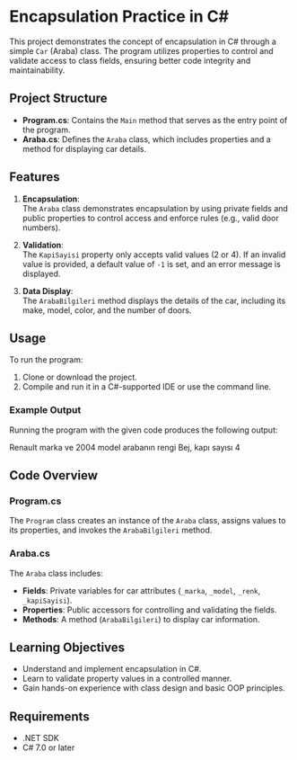 # Encapsulation Practice in C#

This project demonstrates the concept of encapsulation in C# through a simple `Car` (Araba) class. The program utilizes properties to control and validate access to class fields, ensuring better code integrity and maintainability.

## Project Structure

- **Program.cs**: Contains the `Main` method that serves as the entry point of the program.
- **Araba.cs**: Defines the `Araba` class, which includes properties and a method for displaying car details.

## Features

1. **Encapsulation**:  
   The `Araba` class demonstrates encapsulation by using private fields and public properties to control access and enforce rules (e.g., valid door numbers).
   
2. **Validation**:  
   The `KapiSayisi` property only accepts valid values (2 or 4). If an invalid value is provided, a default value of `-1` is set, and an error message is displayed.

3. **Data Display**:  
   The `ArabaBilgileri` method displays the details of the car, including its make, model, color, and the number of doors.

## Usage

To run the program:
1. Clone or download the project.
2. Compile and run it in a C#-supported IDE or use the command line.

### Example Output
Running the program with the given code produces the following output:

Renault marka ve 2004 model arabanın rengi Bej, kapı sayısı 4


## Code Overview

### Program.cs
The `Program` class creates an instance of the `Araba` class, assigns values to its properties, and invokes the `ArabaBilgileri` method.

### Araba.cs
The `Araba` class includes:
- **Fields**: Private variables for car attributes (`_marka`, `_model`, `_renk`, `_kapiSayisi`).
- **Properties**: Public accessors for controlling and validating the fields.
- **Methods**: A method (`ArabaBilgileri`) to display car information.

## Learning Objectives

- Understand and implement encapsulation in C#.
- Learn to validate property values in a controlled manner.
- Gain hands-on experience with class design and basic OOP principles.

## Requirements

- .NET SDK
- C# 7.0 or later
